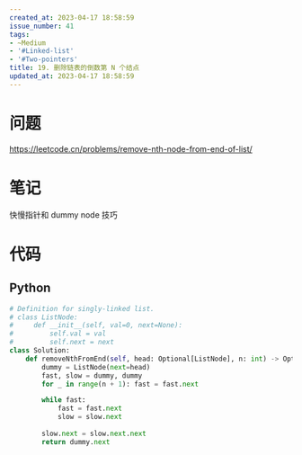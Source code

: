 ```yaml
---
created_at: 2023-04-17 18:58:59
issue_number: 41
tags:
- ~Medium
- '#Linked-list'
- '#Two-pointers'
title: 19. 删除链表的倒数第 N 个结点
updated_at: 2023-04-17 18:58:59
---
```


# 问题

https://leetcode.cn/problems/remove-nth-node-from-end-of-list/

# 笔记

快慢指针和 dummy node 技巧

# 代码

## Python

```python
# Definition for singly-linked list.
# class ListNode:
#     def __init__(self, val=0, next=None):
#         self.val = val
#         self.next = next
class Solution:
    def removeNthFromEnd(self, head: Optional[ListNode], n: int) -> Optional[ListNode]:
        dummy = ListNode(next=head)
        fast, slow = dummy, dummy
        for _ in range(n + 1): fast = fast.next

        while fast:
            fast = fast.next
            slow = slow.next
        
        slow.next = slow.next.next
        return dummy.next
```
